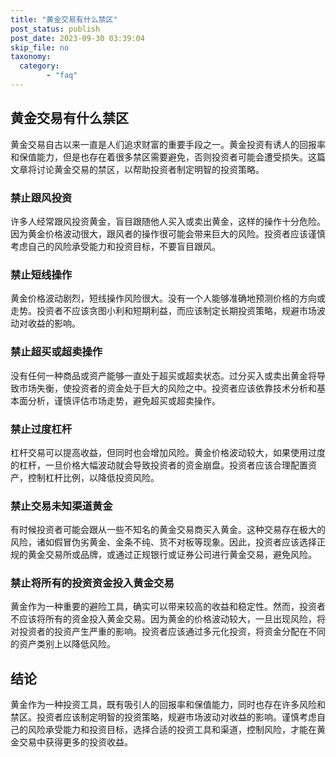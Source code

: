 ```yaml
---
title: "黄金交易有什么禁区"
post_status: publish
post_date: 2023-09-30 03:39:04
skip_file: no
taxonomy:
  category:
        - "faq"
---
```


## 黄金交易有什么禁区

黄金交易自古以来一直是人们追求财富的重要手段之一。黄金投资有诱人的回报率和保值能力，但是也存在着很多禁区需要避免，否则投资者可能会遭受损失。这篇文章将讨论黄金交易的禁区，以帮助投资者制定明智的投资策略。

### 禁止跟风投资

许多人经常跟风投资黄金，盲目跟随他人买入或卖出黄金，这样的操作十分危险。因为黄金价格波动很大，跟风者的操作很可能会带来巨大的风险。投资者应该谨慎考虑自己的风险承受能力和投资目标，不要盲目跟风。

### 禁止短线操作

黄金价格波动剧烈，短线操作风险很大。没有一个人能够准确地预测价格的方向或走势。投资者不应该贪图小利和短期利益，而应该制定长期投资策略，规避市场波动对收益的影响。

### 禁止超买或超卖操作

没有任何一种商品或资产能够一直处于超买或超卖状态。过分买入或卖出黄金将导致市场失衡，使投资者的资金处于巨大的风险之中。投资者应该依靠技术分析和基本面分析，谨慎评估市场走势，避免超买或超卖操作。

### 禁止过度杠杆

杠杆交易可以提高收益，但同时也会增加风险。黄金价格波动较大，如果使用过度的杠杆，一旦价格大幅波动就会导致投资者的资金崩盘。投资者应该合理配置资产，控制杠杆比例，以降低投资风险。

### 禁止交易未知渠道黄金

有时候投资者可能会跟从一些不知名的黄金交易商买入黄金。这种交易存在极大的风险，诸如假冒伪劣黄金、金条不纯、货不对板等现象。因此，投资者应该选择正规的黄金交易所或品牌，或通过正规银行或证券公司进行黄金交易，避免风险。

### 禁止将所有的投资资金投入黄金交易

黄金作为一种重要的避险工具，确实可以带来较高的收益和稳定性。然而，投资者不应该将所有的资金投入黄金交易。因为黄金的价格波动较大，一旦出现风险，将对投资者的投资产生严重的影响。投资者应该通过多元化投资，将资金分配在不同的资产类别上以降低风险。

## 结论

黄金作为一种投资工具，既有吸引人的回报率和保值能力，同时也存在许多风险和禁区。投资者应该制定明智的投资策略，规避市场波动对收益的影响。谨慎考虑自己的风险承受能力和投资目标，选择合适的投资工具和渠道，控制风险，才能在黄金交易中获得更多的投资收益。
